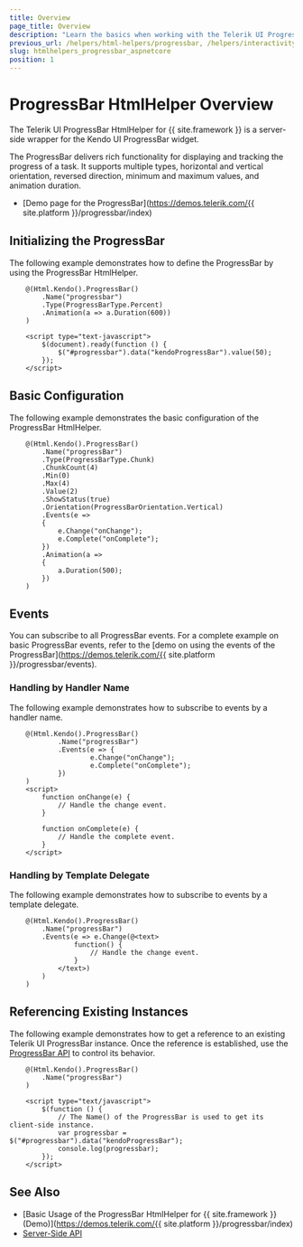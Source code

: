 ```yaml
---
title: Overview
page_title: Overview
description: "Learn the basics when working with the Telerik UI ProgressBar HtmlHelper for {{ site.framework }}."
previous_url: /helpers/html-helpers/progressbar, /helpers/interactivity/progressbar/overview
slug: htmlhelpers_progressbar_aspnetcore
position: 1
---
```


# ProgressBar HtmlHelper Overview

The Telerik UI ProgressBar HtmlHelper for {{ site.framework }} is a server-side wrapper for the Kendo UI ProgressBar widget.

The ProgressBar delivers rich functionality for displaying and tracking the progress of a task. It supports multiple types, horizontal and vertical orientation, reversed direction, minimum and maximum values, and animation duration. 

* [Demo page for the ProgressBar](https://demos.telerik.com/{{ site.platform }}/progressbar/index)

## Initializing the ProgressBar

The following example demonstrates how to define the ProgressBar by using the ProgressBar HtmlHelper.

```
    @(Html.Kendo().ProgressBar()
        .Name("progressbar")
        .Type(ProgressBarType.Percent)
        .Animation(a => a.Duration(600))
    )

    <script type="text-javascript">
        $(document).ready(function () {
            $("#progressbar").data("kendoProgressBar").value(50);
        });   
    </script>
```

## Basic Configuration

The following example demonstrates the basic configuration of the ProgressBar HtmlHelper.

```Razor
    @(Html.Kendo().ProgressBar()
        .Name("progressBar")
        .Type(ProgressBarType.Chunk)
        .ChunkCount(4)
        .Min(0)
        .Max(4)
        .Value(2)
        .ShowStatus(true)
        .Orientation(ProgressBarOrientation.Vertical)
        .Events(e =>
        {
            e.Change("onChange");
            e.Complete("onComplete");
        })
        .Animation(а =>
        {
            а.Duration(500);
        })
    )
```

## Events

You can subscribe to all ProgressBar events. For a complete example on basic ProgressBar events, refer to the [demo on using the events of the ProgressBar](https://demos.telerik.com/{{ site.platform }}/progressbar/events).

### Handling by Handler Name

The following example demonstrates how to subscribe to events by a handler name.

```Razor
    @(Html.Kendo().ProgressBar()
            .Name("progressBar")
            .Events(e => {
                    e.Change("onChange");
                    e.Complete("onComplete");
            })
    )
    <script>
        function onChange(e) {
            // Handle the change event.
        }

        function onComplete(e) {
            // Handle the complete event.
        }
    </script>
```

### Handling by Template Delegate

The following example demonstrates how to subscribe to events by a template delegate.

```Razor
    @(Html.Kendo().ProgressBar()
        .Name("progressBar")
        .Events(e => e.Change(@<text>
                function() {
                    // Handle the change event.
                }
            </text>)
        )
    )
```

## Referencing Existing Instances

The following example demonstrates how to get a reference to an existing Telerik UI ProgressBar instance. Once the reference is established, use the [ProgressBar API](https://docs.telerik.com/kendo-ui/api/javascript/ui/progressbar) to control its behavior.

```Razor
    @(Html.Kendo().ProgressBar()
        .Name("progressBar")
    )

    <script type="text/javascript">
        $(function () {
            // The Name() of the ProgressBar is used to get its client-side instance.
            var progressbar = $("#progressbar").data("kendoProgressBar");
            console.log(progressbar);
        });
    </script>
```

## See Also

* [Basic Usage of the ProgressBar HtmlHelper for {{ site.framework }} (Demo)](https://demos.telerik.com/{{ site.platform }}/progressbar/index)
* [Server-Side API](/api/progressbar)
